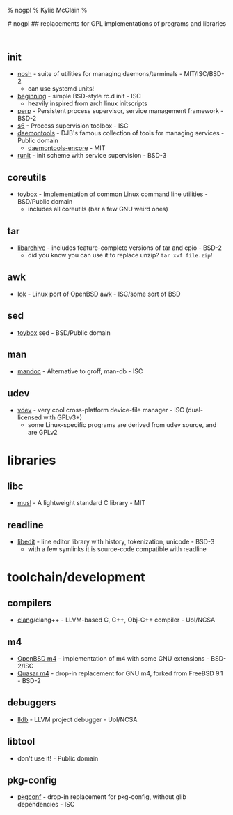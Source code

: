 % nogpl
% Kylie McClain
%

<header>
# nogpl
## replacements for GPL implementations of programs and libraries
</header>

## init
- [nosh] - suite of utilities for managing daemons/terminals - MIT/ISC/BSD-2
    - can use systemd units!
- [beginning] - simple BSD-style rc.d init - ISC
    - heavily inspired from arch linux initscripts
- [perp] - Persistent process supervisor, service management framework - BSD-2
- [s6] - Process supervision toolbox - ISC
- [daemontools] - DJB's famous collection of tools for managing services - Public domain
    - [daemontools-encore] - MIT
- [runit] - init scheme with service supervision - BSD-3

## coreutils
- [toybox] - Implementation of common Linux command line utilities - BSD/Public domain
    - includes all coreutils (bar a few GNU weird ones)

## tar
- [libarchive] - includes feature-complete versions of tar and cpio - BSD-2
    - did you know you can use it to replace unzip? `tar xvf file.zip`!

## awk
- [lok] - Linux port of OpenBSD awk - ISC/some sort of BSD

## sed
- [toybox] sed - BSD/Public domain

## man
- [mandoc] - Alternative to groff, man-db - ISC

## udev
- [vdev] - very cool cross-platform device-file manager - ISC (dual-licensed with GPLv3+)
    - some Linux-specific programs are derived from udev source, and are GPLv2

# libraries
## libc
- [musl] - A lightweight standard C library - MIT

## readline
- [libedit] - line editor library with history, tokenization, unicode - BSD-3
    - with a few symlinks it is source-code compatible with readline

# toolchain/development
## compilers
- [clang]/clang++ - LLVM-based C, C++, Obj-C++ compiler - UoI/NCSA

## m4
- [OpenBSD m4] - implementation of m4 with some GNU extensions - BSD-2/ISC
- [Quasar m4] - drop-in replacement for GNU m4, forked from FreeBSD 9.1 - BSD-2

## debuggers
- [lldb] - LLVM project debugger - UoI/NCSA

## libtool
- don't use it! - Public domain

## pkg-config
- [pkgconf] - drop-in replacement for pkg-config, without glib dependencies - ISC

[musl]:                 http://www.musl-libc.org/
[nosh]:                 http://homepage.ntlworld.com/jonathan.deboynepollard/Softwares/nosh.html
[beginning]:            https://github.com/Somasis/beginning
[perp]:                 http://b0llix.net/perp/
[s6]:                   http://skarnet.org/software/s6/
[daemontools]:          http://cr.yp.to/daemontools.html
[daemontools-encore]:   http://untroubled.org/daemontools-encore/
[runit]:                http://smarden.org/runit/
[toybox]:               http://landley.net/toybox/
[libarchive]:           http://libarchive.org/
[lok]:                  https://github.com/dimkr/lok
[mandoc]:               http://mdocml.bsd.lv/
[clang]:                http://clang.llvm.org/
[lldb]:                 http://lldb.llvm.org/
[openbsd m4]:           http://cvsweb.openbsd.org/cgi-bin/cvsweb/src/usr.bin/m4/
[quasar m4]:            http://haddonthethird.net/m4/
[pkgconf]:              https://github.com/pkgconf/pkgconf
[vdev]:                 https://github.com/jcnelson/vdev
[libedit]:              http://thrysoee.dk/editline/
